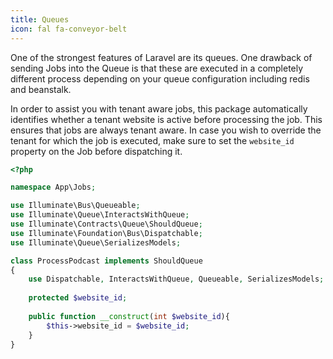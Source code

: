 ```yaml
---
title: Queues
icon: fal fa-conveyor-belt
---
```


One of the strongest features of Laravel are its queues. One drawback of sending
Jobs into the Queue is that these are executed in a completely different process
depending on your queue configuration including redis and beanstalk.

In order to assist you with tenant aware jobs, this package automatically identifies
whether a tenant website is active before processing the job. This ensures that
jobs are always tenant aware. In case you wish to override the tenant for which the job
is executed, make sure to set the `website_id` property on the Job before dispatching it.

```php
<?php

namespace App\Jobs;

use Illuminate\Bus\Queueable;
use Illuminate\Queue\InteractsWithQueue;
use Illuminate\Contracts\Queue\ShouldQueue;
use Illuminate\Foundation\Bus\Dispatchable;
use Illuminate\Queue\SerializesModels;

class ProcessPodcast implements ShouldQueue
{
    use Dispatchable, InteractsWithQueue, Queueable, SerializesModels;
    
    protected $website_id;
    
    public function __construct(int $website_id){
        $this->website_id = $website_id;
    }
}
```